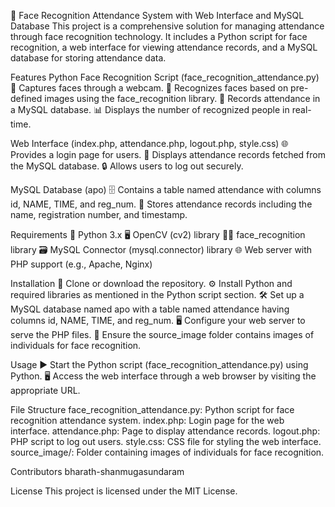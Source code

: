📸 Face Recognition Attendance System with Web Interface and MySQL Database
This project is a comprehensive solution for managing attendance through face recognition technology. It includes a Python script for face recognition, a web interface for viewing attendance records, and a MySQL database for storing attendance data.

Features
Python Face Recognition Script (face_recognition_attendance.py)
🎥 Captures faces through a webcam.
🤖 Recognizes faces based on pre-defined images using the face_recognition library.
📝 Records attendance in a MySQL database.
📊 Displays the number of recognized people in real-time.

Web Interface (index.php, attendance.php, logout.php, style.css)
🌐 Provides a login page for users.
📅 Displays attendance records fetched from the MySQL database.
🔒 Allows users to log out securely.

MySQL Database (apo)
🗄 Contains a table named attendance with columns id, NAME, TIME, and reg_num.
💾 Stores attendance records including the name, registration number, and timestamp.

Requirements
🐍 Python 3.x
🖥 OpenCV (cv2) library
🧑‍🔬 face_recognition library
🗃 MySQL Connector (mysql.connector) library
🌐 Web server with PHP support (e.g., Apache, Nginx)

Installation
🔽 Clone or download the repository.
⚙️ Install Python and required libraries as mentioned in the Python script section.
🛠 Set up a MySQL database named apo with a table named attendance having columns id, NAME, TIME, and reg_num.
🖥 Configure your web server to serve the PHP files.
📂 Ensure the source_image folder contains images of individuals for face recognition.

Usage
▶️ Start the Python script (face_recognition_attendance.py) using Python.
🖥 Access the web interface through a web browser by visiting the appropriate URL.

File Structure
face_recognition_attendance.py: Python script for face recognition attendance system.
index.php: Login page for the web interface.
attendance.php: Page to display attendance records.
logout.php: PHP script to log out users.
style.css: CSS file for styling the web interface.
source_image/: Folder containing images of individuals for face recognition.

Contributors
bharath-shanmugasundaram

License
This project is licensed under the MIT License.
